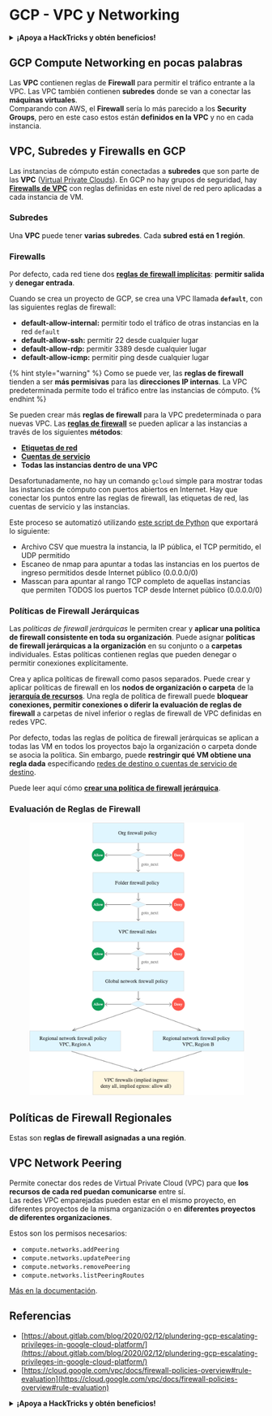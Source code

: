 # GCP - VPC y Networking

<details>

<summary><strong>¡Apoya a HackTricks y obtén beneficios!</strong></summary>

* Si quieres ver a tu **empresa anunciada en HackTricks** o si quieres acceder a la **última versión de PEASS o descargar HackTricks en PDF** ¡Consulta los [**PLANES DE SUSCRIPCIÓN**](https://github.com/sponsors/carlospolop)!
* Obtén el [**oficial PEASS & HackTricks swag**](https://peass.creator-spring.com)
* Descubre [**The PEASS Family**](https://opensea.io/collection/the-peass-family), nuestra colección de exclusivos [**NFTs**](https://opensea.io/collection/the-peass-family)
* **Únete al** 💬 [**grupo de Discord**](https://discord.gg/hRep4RUj7f) o al [**grupo de telegram**](https://t.me/peass) o **sígueme** en **Twitter** 🐦 [**@carlospolopm**](https://twitter.com/carlospolopm).
* **Comparte tus trucos de hacking enviando PRs a los repositorios de GitHub de** [**HackTricks**](https://github.com/carlospolop/hacktricks) y [**HackTricks Cloud**](https://github.com/carlospolop/hacktricks-cloud).

</details>

## **GCP Compute Networking en pocas palabras**

Las **VPC** contienen reglas de **Firewall** para permitir el tráfico entrante a la VPC. Las VPC también contienen **subredes** donde se van a conectar las **máquinas virtuales**.\
Comparando con AWS, el **Firewall** sería lo más parecido a los **Security Groups**, pero en este caso estos están **definidos en la VPC** y no en cada instancia.

## **VPC, Subredes y Firewalls en GCP**

Las instancias de cómputo están conectadas a **subredes** que son parte de las **VPC** ([Virtual Private Clouds](https://cloud.google.com/vpc/docs/vpc)). En GCP no hay grupos de seguridad, hay [**Firewalls de VPC**](https://cloud.google.com/vpc/docs/firewalls) con reglas definidas en este nivel de red pero aplicadas a cada instancia de VM.

### Subredes

Una **VPC** puede tener **varias subredes**. Cada **subred está en 1 región**.

### Firewalls

Por defecto, cada red tiene dos [**reglas de firewall implícitas**](https://cloud.google.com/vpc/docs/firewalls#default\_firewall\_rules): **permitir salida** y **denegar entrada**.

Cuando se crea un proyecto de GCP, se crea una VPC llamada **`default`**, con las siguientes reglas de firewall:

* **default-allow-internal:** permitir todo el tráfico de otras instancias en la red `default`
* **default-allow-ssh:** permitir 22 desde cualquier lugar
* **default-allow-rdp:** permitir 3389 desde cualquier lugar
* **default-allow-icmp:** permitir ping desde cualquier lugar

{% hint style="warning" %}
Como se puede ver, las **reglas de firewall** tienden a ser **más permisivas** para las **direcciones IP internas**. La VPC predeterminada permite todo el tráfico entre las instancias de cómputo.
{% endhint %}

Se pueden crear más **reglas de firewall** para la VPC predeterminada o para nuevas VPC. Las [**reglas de firewall**](https://cloud.google.com/vpc/docs/firewalls) se pueden aplicar a las instancias a través de los siguientes **métodos**:

* [**Etiquetas de red**](https://cloud.google.com/vpc/docs/add-remove-network-tags)
* [**Cuentas de servicio**](https://cloud.google.com/vpc/docs/firewalls#serviceaccounts)
* **Todas las instancias dentro de una VPC**

Desafortunadamente, no hay un comando `gcloud` simple para mostrar todas las instancias de cómputo con puertos abiertos en Internet. Hay que conectar los puntos entre las reglas de firewall, las etiquetas de red, las cuentas de servicio y las instancias.

Este proceso se automatizó utilizando [este script de Python](https://gitlab.com/gitlab-com/gl-security/gl-redteam/gcp\_firewall\_enum) que exportará lo siguiente:

* Archivo CSV que muestra la instancia, la IP pública, el TCP permitido, el UDP permitido
* Escaneo de nmap para apuntar a todas las instancias en los puertos de ingreso permitidos desde Internet público (0.0.0.0/0)
* Masscan para apuntar al rango TCP completo de aquellas instancias que permiten TODOS los puertos TCP desde Internet público (0.0.0.0/0)

### Políticas de Firewall Jerárquicas <a href="#hierarchical-firewall-policies" id="hierarchical-firewall-policies"></a>

Las _políticas de firewall jerárquicas_ le permiten crear y **aplicar una política de firewall consistente en toda su organización**. Puede asignar **políticas de firewall jerárquicas a la organización** en su conjunto o a **carpetas** individuales. Estas políticas contienen reglas que pueden denegar o permitir conexiones explícitamente.

Crea y aplica políticas de firewall como pasos separados. Puede crear y aplicar políticas de firewall en los **nodos de organización o carpeta** de la [**jerarquía de recursos**](https://cloud.google.com/resource-manager/docs/cloud-platform-resource-hierarchy). Una regla de política de firewall puede **bloquear conexiones, permitir conexiones o diferir la evaluación de reglas de firewall** a carpetas de nivel inferior o reglas de firewall de VPC definidas en redes VPC.

Por defecto, todas las reglas de política de firewall jerárquicas se aplican a todas las VM en todos los proyectos bajo la organización o carpeta donde se asocia la política. Sin embargo, puede **restringir qué VM obtiene una regla dada** especificando [redes de destino o cuentas de servicio de destino](https://cloud.google.com/vpc/docs/firewall-policies#targets).

Puede leer aquí cómo [**crear una política de firewall jerárquica**](https://cloud.google.com/vpc/docs/using-firewall-policies#gcloud).

### Evaluación de Reglas de Firewall

<figure><img src="../../../../.gitbook/assets/image (4) (5).png" alt=""><figcaption></figcaption></figure>

## Políticas de Firewall Regionales

Estas son **reglas de firewall asignadas a una región**.

## VPC Network Peering

Permite conectar dos redes de Virtual Private Cloud (VPC) para que **los recursos de cada red puedan comunicarse** entre sí.\
Las redes VPC emparejadas pueden estar en el mismo proyecto, en diferentes proyectos de la misma organización o en **diferentes proyectos de diferentes organizaciones**.

Estos son los permisos necesarios:

* `compute.networks.addPeering`
* `compute.networks.updatePeering`
* `compute.networks.removePeering`
* `compute.networks.listPeeringRoutes`

[Más en la documentación](https://cloud.google.com/vpc/docs/vpc-peering).

## Referencias

* [https://about.gitlab.com/blog/2020/02/12/plundering-gcp-escalating-privileges-in-google-cloud-platform/](https://about.gitlab.com/blog/2020/02/12/plundering-gcp-escalating-privileges-in-google-cloud-platform/)
* [https://cloud.google.com/vpc/docs/firewall-policies-overview#rule-evaluation](https://cloud.google.com/vpc/docs/firewall-policies-overview#rule-evaluation)

<details>

<summary><strong>¡Apoya a HackTricks y obtén beneficios!</strong></summary>

* Si quieres ver a tu **empresa anunciada en HackTricks** o si quieres acceder a la **última versión de PEASS o descargar HackTricks en PDF** ¡Consulta los [**PLANES DE SUSCRIPCIÓN**](https://github.com/sponsors/carlospolop)!
* Obtén el [**oficial PEASS & HackTricks swag**](https://peass.creator-spring.com)
* Descubre [**The PEASS Family**](https://opensea.io/collection/the-peass-family), nuestra colección de exclusivos [**NFTs**](https://opensea.io/collection/the-peass-family)
* **Únete al** 💬 [**grupo de Discord**](https://discord.gg/hRep4RUj7f) o al [**grupo de telegram**](https://t.me/peass) o **sígueme** en **Twitter** 🐦 [**@carlospolopm**](https://twitter.com/carlospolopm).
* **Comparte tus trucos de hacking enviando PRs a los repositorios de GitHub de** [**HackTricks**](https://github.com/carlospolop/hacktricks) y [**HackTricks Cloud**](https://github.com/carlospolop/hacktricks-cloud).

</details>